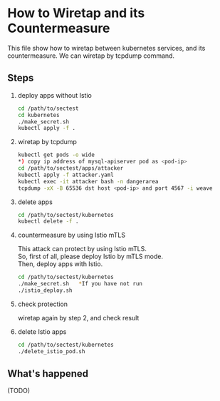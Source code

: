 # How to Wiretap and its Countermeasure

This file show how to wiretap between kubernetes services, and its countermeasure.
We can wiretap by tcpdump command.

## Steps

1. deploy apps without Istio

    ```bash
    cd /path/to/sectest
    cd kubernetes
    ./make_secret.sh
    kubectl apply -f .
    ```

2. wiretap by tcpdump

    ```bash
    kubectl get pods -o wide
    *) copy ip address of mysql-apiserver pod as <pod-ip>
    cd /path/to/sectest/apps/attacker
    kubectl apply -f attacker.yaml
    kubectl exec -it attacker bash -n dangerarea
    tcpdump -xX -B 65536 dst host <pod-ip> and port 4567 -i weave
    ```

3. delete apps

    ```bash
    cd /path/to/sectest/kubernetes
    kubectl delete -f .
    ```

4. countermeasure by using Istio mTLS

    This attack can protect by using Istio mTLS.  
    So, first of all, please deploy Istio by mTLS mode.  
    Then, deploy apps with Istio.

    ```bash
    cd /path/to/sectest/kubernetes
    ./make_secret.sh   *If you have not run
    ./istio_deploy.sh
    ```

5. check protection

    wiretap again by step 2, and check result

6. delete Istio apps

    ```bash
    cd /path/to/sectest/kubernetes
    ./delete_istio_pod.sh
    ```

## What's happened

(TODO)
